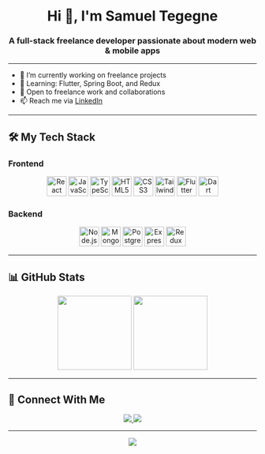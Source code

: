 <h1 align="center">Hi 👋, I'm Samuel Tegegne</h1>
<h3 align="center">A full-stack freelance developer passionate about modern web & mobile apps</h3>

---

- 🔭 I’m currently working on freelance projects
- 🌱 Learning: Flutter, Spring Boot, and Redux
- 🤝 Open to freelance work and collaborations
- 📫 Reach me via [LinkedIn](https://www.linkedin.com/in/samuel-tenagne-a99879330/)

---

## 🛠 My Tech Stack

### Frontend  
<div align="center">
  <img src="https://profilinator.rishav.dev/skills-assets/react-original-wordmark.svg" height="40" alt="React"/>
  <img src="https://profilinator.rishav.dev/skills-assets/javascript-original.svg" height="40" alt="JavaScript"/>
  <img src="https://profilinator.rishav.dev/skills-assets/typescript-original.svg" height="40" alt="TypeScript"/>
  <img src="https://profilinator.rishav.dev/skills-assets/html5-original-wordmark.svg" height="40" alt="HTML5"/>
  <img src="https://profilinator.rishav.dev/skills-assets/css3-original-wordmark.svg" height="40" alt="CSS3"/>
  <img src="https://profilinator.rishav.dev/skills-assets/tailwindcss.svg" height="40" alt="TailwindCSS"/>
  <img src="https://upload.wikimedia.org/wikipedia/commons/1/17/Flutter_logo.svg" height="40" alt="Flutter"/>
  <img src="https://upload.wikimedia.org/wikipedia/commons/d/d5/Dart-logo.png" height="40" alt="Dart"/>
</div>

### Backend  
<div align="center">
  <img src="https://profilinator.rishav.dev/skills-assets/nodejs-original-wordmark.svg" height="40" alt="Node.js"/>
  <img src="https://profilinator.rishav.dev/skills-assets/mongodb-original-wordmark.svg" height="40" alt="MongoDB"/>
  <img src="https://profilinator.rishav.dev/skills-assets/postgresql-original-wordmark.svg" height="40" alt="PostgreSQL"/>
  <img src="https://profilinator.rishav.dev/skills-assets/express-original-wordmark.svg" height="40" alt="Express.js"/>
  <img src="https://profilinator.rishav.dev/skills-assets/redux-original.svg" height="40" alt="Redux"/>
</div>

---

## 📊 GitHub Stats

<div align="center">
  <img src="https://github-readme-stats.vercel.app/api?username=SamuelT1995&show_icons=true&theme=radical" height="150"/>
  <img src="https://streak-stats.demolab.com/?user=SamuelT1995&theme=radical" height="150"/>
</div>

---

## 🔗 Connect With Me

<p align="center">
  <a href="https://github.com/SamuelT1995" target="_blank">
    <img src="https://img.shields.io/badge/github-%2324292e.svg?&style=for-the-badge&logo=github&logoColor=white"/>
  </a>
  <a href="https://www.linkedin.com/in/samuel-tenagne-a99879330/" target="_blank">
    <img src="https://img.shields.io/badge/linkedin-%231E77B5.svg?&style=for-the-badge&logo=linkedin&logoColor=white"/>
  </a>
</p>

---

<div align="center">
  <img src="https://komarev.com/ghpvc/?username=SamuelT1995&style=flat-square" />
</div>
